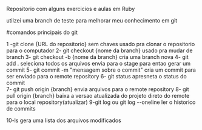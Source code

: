 Repositorio com alguns exercicios e aulas em Ruby 

utilzei uma branch de teste para melhorar meu conhecimento em git

#comandos principais do git 

1 -git clone {URL do repositorio}  sem chaves
  usado pra clonar o repositorio para o computador
2- git checkout {nome da branch}
  usado pra mudar de branch
3- git checkout -b {nome da branch}
  cria uma branch nova
4- git add .
  seleciona todos os arquivos envia para o stage para entao gerar um commit
5- git commit -m "mensagem sobre o commit"
  cria um commit para ser enviado para o remote repository
6- git status
  apresneta o status do commit  
7- git push origin {branch}
  envia arquivos para o remote repository
8- git pull origin {branch}
  baixa a versao atualizada do projeto direto do remote para o local repository(atualizar)
9-git log  ou git log --oneline
  ler o historico de commits

 10-ls
     gera uma lista dos arquivos modificados
